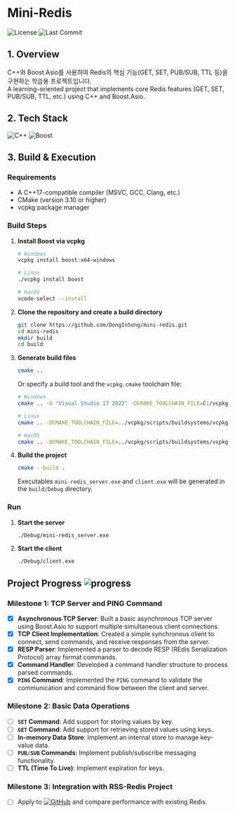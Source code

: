 # Mini-Redis
![License](https://img.shields.io/github/license/senli1073/senli1073.github.io)
![Last Commit](https://img.shields.io/github/last-commit/DongInSong/mini-redis)
## 1. Overview
C++와 Boost.Asio를 사용하여 Redis의 핵심 기능(GET, SET, PUB/SUB, TTL 등)을 구현하는 학습용 프로젝트입니다.   
A learning-oriented project that implements core Redis features (GET, SET, PUB/SUB, TTL, etc.) using C++ and Boost.Asio.

## 2. Tech Stack

![C++](https://img.shields.io/badge/C++-00599C?style=for-the-badge&logo=c%2B%2B&logoColor=white)  ![Boost](https://img.shields.io/badge/Boost-00599C?style=for-the-badge&logoColor=white)

## 3. Build & Execution

### Requirements
- A C++17-compatible compiler (MSVC, GCC, Clang, etc.)
- CMake (version 3.10 or higher)
- vcpkg package manager

### Build Steps

1. **Install Boost via vcpkg**
    ```bash
    # Windows
    vcpkg install boost:x64-windows
    
    # Linux
    ./vcpkg install boost
    
    # macOS
    xcode-select --install
    ```

2. **Clone the repository and create a build directory**
    ```bash
    git clone https://github.com/DongInSong/mini-redis.git
    cd mini-redis
    mkdir build
    cd build
    ```

3. **Generate build files**
    ```bash
    cmake ..
    ```
    Or specify a build tool and the `vcpkg.cmake` toolchain file:
    ```bash
    # Windows
    cmake .. -G "Visual Studio 17 2022" -DCMAKE_TOOLCHAIN_FILE=C:/vcpkg/scripts/buildsystems/vcpkg.cmake

    # Linux
    cmake .. -DCMAKE_TOOLCHAIN_FILE=../vcpkg/scripts/buildsystems/vcpkg.cmake

    # macOS
    cmake .. -DCMAKE_TOOLCHAIN_FILE=../vcpkg/scripts/buildsystems/vcpkg.cmake
    ```

4. **Build the project**
    ```bash
    cmake --build .
    ```
    Executables `mini-redis_server.exe` and `client.exe` will be generated in the `build/Debug` directory.


### Run

1. **Start the server**
    ```bash
    ./Debug/mini-redis_server.exe
    ```

2. **Start the client**
    ```bash
    ./Debug/client.exe
    ```

## Project Progress  ![progress](https://img.shields.io/badge/Progress-40%25-yellowgreen)

### Milestone 1: TCP Server and PING Command

-   [x] **Asynchronous TCP Server**: Built a basic asynchronous TCP server using Boost.Asio to support multiple simultaneous client connections.
-   [x] **TCP Client Implementation**: Created a simple synchronous client to connect, send commands, and receive responses from the server.
-   [x] **RESP Parser**: Implemented a parser to decode RESP (REdis Serialization Protocol) array format commands.
-   [x] **Command Handler**: Developed a command handler structure to process parsed commands.
-   [x] **`PING` Command**: Implemented the `PING` command to validate the communication and command flow between the client and server.

### Milestone 2: Basic Data Operations

-   [ ] **`SET` Command**: Add support for storing values by key.
-   [ ] **`GET` Command**: Add support for retrieving stored values using keys.
-   [ ] **In-memory Data Store**: Implement an internal store to manage key-value data.
-   [ ] **`PUB/SUB` Commands**: Implement publish/subscribe messaging functionality.
-   [ ] **TTL (Time To Live)**: Implement expiration for keys.

### Milestone 3: Integration with RSS-Redis Project
-   [ ] Apply to [![GitHub](https://img.shields.io/badge/rss_redis-181717?style=flat&logo=github&logoColor=white)](https://github.com/DongInSong/rss-redis) and compare performance with existing Redis.
